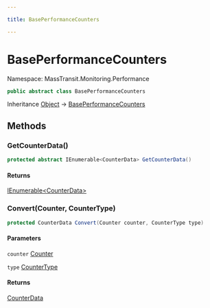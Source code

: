 ```yaml
---

title: BasePerformanceCounters

---
```


# BasePerformanceCounters

Namespace: MassTransit.Monitoring.Performance

```csharp
public abstract class BasePerformanceCounters
```

Inheritance [Object](https://learn.microsoft.com/en-us/dotnet/api/system.object) → [BasePerformanceCounters](../masstransit-monitoring-performance/baseperformancecounters)

## Methods

### **GetCounterData()**

```csharp
protected abstract IEnumerable<CounterData> GetCounterData()
```

#### Returns

[IEnumerable\<CounterData\>](https://learn.microsoft.com/en-us/dotnet/api/system.collections.generic.ienumerable-1)<br/>

### **Convert(Counter, CounterType)**

```csharp
protected CounterData Convert(Counter counter, CounterType type)
```

#### Parameters

`counter` [Counter](../masstransit-monitoring-performance/counter)<br/>

`type` [CounterType](../masstransit-monitoring-performance/countertype)<br/>

#### Returns

[CounterData](../masstransit-monitoring-performance/counterdata)<br/>
